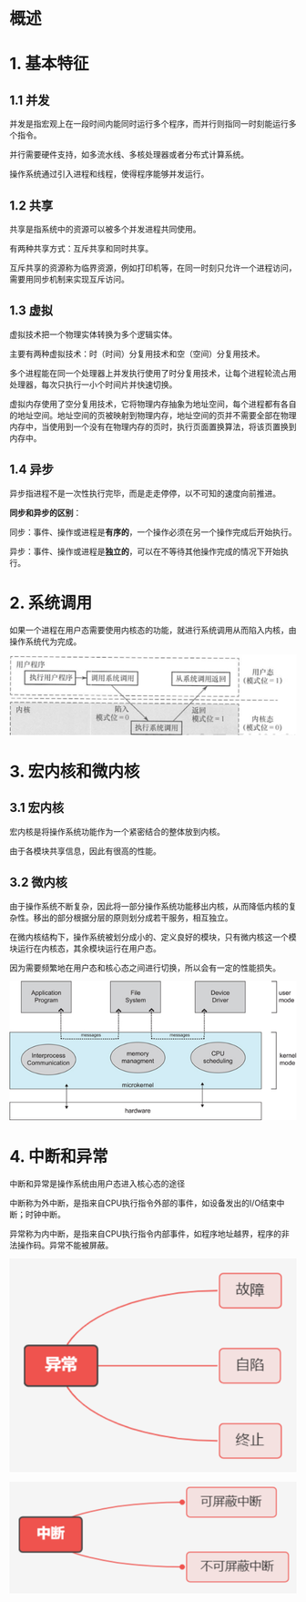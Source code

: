 # 概述

# 1. 基本特征

## 1.1 并发

并发是指宏观上在一段时间内能同时运行多个程序，而并行则指同一时刻能运行多个指令。

并行需要硬件支持，如多流水线、多核处理器或者分布式计算系统。

操作系统通过引入进程和线程，使得程序能够并发运行。

## 1.2 共享

共享是指系统中的资源可以被多个并发进程共同使用。

有两种共享方式：互斥共享和同时共享。

互斥共享的资源称为临界资源，例如打印机等，在同一时刻只允许一个进程访问，需要用同步机制来实现互斥访问。

## 1.3 虚拟

虚拟技术把一个物理实体转换为多个逻辑实体。

主要有两种虚拟技术：时（时间）分复用技术和空（空间）分复用技术。

多个进程能在同一个处理器上并发执行使用了时分复用技术，让每个进程轮流占用处理器，每次只执行一小个时间片并快速切换。

虚拟内存使用了空分复用技术，它将物理内存抽象为地址空间，每个进程都有各自的地址空间。地址空间的页被映射到物理内存，地址空间的页并不需要全部在物理内存中，当使用到一个没有在物理内存的页时，执行页面置换算法，将该页置换到内存中。

## 1.4 异步

异步指进程不是一次性执行完毕，而是走走停停，以不可知的速度向前推进。

**同步和异步的区别**：

同步：事件、操作或进程是**有序的**，一个操作必须在另一个操作完成后开始执行。

异步：事件、操作或进程是**独立的**，可以在不等待其他操作完成的情况下开始执行。

# 2. 系统调用

如果一个进程在用户态需要使用内核态的功能，就进行系统调用从而陷入内核，由操作系统代为完成。

![](image/image_Va53aIIOwP.png)

# 3. 宏内核和微内核

## 3.1 宏内核

宏内核是将操作系统功能作为一个紧密结合的整体放到内核。

由于各模块共享信息，因此有很高的性能。

## 3.2 微内核

由于操作系统不断复杂，因此将一部分操作系统功能移出内核，从而降低内核的复杂性。移出的部分根据分层的原则划分成若干服务，相互独立。

在微内核结构下，操作系统被划分成小的、定义良好的模块，只有微内核这一个模块运行在内核态，其余模块运行在用户态。

因为需要频繁地在用户态和核心态之间进行切换，所以会有一定的性能损失。

![](image/image_5-dkLOnfBp.png)

# 4. 中断和异常

中断和异常是操作系统由用户态进入核心态的途径

中断称为外中断，是指来自CPU执行指令外部的事件，如设备发出的I/O结束中断；时钟中断。

异常称为内中断，是指来自CPU执行指令内部事件，如程序地址越界，程序的非法操作码。异常不能被屏蔽。

![](image/image_jLd5gIWNMU.png)

![](image/image_eOT1xAN7tX.png)
